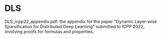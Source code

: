 # DLS

DLS_icpp22_appendix.pdf:  the appendix for the paper "Dynamic Layer-wise Sparsification for Distributed Deep Learning" submitted to ICPP 2022, involving proofs for formulas and properties.
